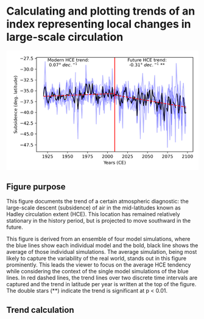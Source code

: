 # Calculating and plotting trends of an index representing local changes in large-scale circulation

![Proxy locations](/assets/HCE_trend.png)

## Figure purpose
This figure documents the trend of a certain atmospheric diagnostic: the large-scale descent (subsidence) of air in the mid-latitudes known as Hadley circulation extent (HCE). This location has remained relatively stationary in the history period, but is projected to move southward in the future. 

This figure is derived from an ensemble of four model simulations, where the blue lines show each individual model and the bold, black line shows the average of those individual simulations. The average simulation, being most likely to capture the variability of the real world, stands out in this figure prominently. This leads the viewer to focus on the average HCE tendency while considering the context of the single model simulations of the blue lines. In red dashed lines, the trend lines over two discrete time intervals are captured and the trend in latitude per year is written at the top of the figure. The double stars (**) indicate the trend is significant at p < 0.01.  

## Trend calculation
